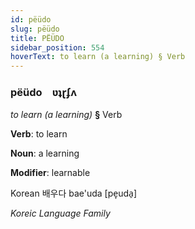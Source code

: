 ```yaml
---
id: pëüdo
slug: pëüdo
title: PËÜDO
sidebar_position: 554
hoverText: to learn (a learning) § Verb
---
```


### pëüdo&emsp;<span kind="abugida">ʋʇɽʄʌ</span>

*to learn (a learning)* **§** Verb

**Verb**: to learn

**Noun**: a learning

**Modifier**: learnable

Korean 배우다 bae'uda [pe̞uda̠]

*Koreic Language Family*
